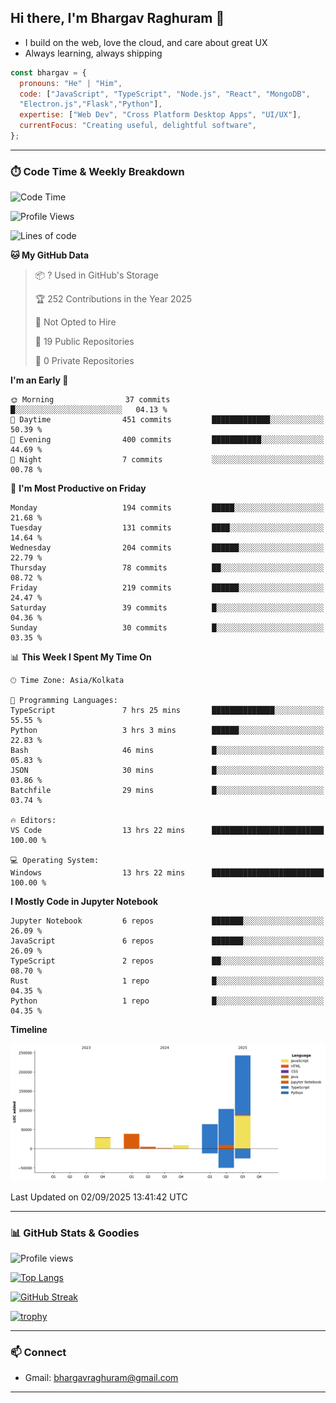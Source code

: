 ## Hi there, I'm Bhargav Raghuram 👋

- I build on the web, love the cloud, and care about great UX
- Always learning, always shipping

```js
const bhargav = {
  pronouns: "He" | "Him",
  code: ["JavaScript", "TypeScript", "Node.js", "React", "MongoDB",
  "Electron.js","Flask","Python"],
  expertise: ["Web Dev", "Cross Platform Desktop Apps", "UI/UX"],
  currentFocus: "Creating useful, delightful software",
};
```

---

### ⏱️ Code Time & Weekly Breakdown
<!--START_SECTION:waka-->
![Code Time](http://img.shields.io/badge/Code%20Time-17%20hrs%2052%20mins-blue)

![Profile Views](http://img.shields.io/badge/Profile%20Views-114-blue)

![Lines of code](https://img.shields.io/badge/From%20Hello%20World%20I%27ve%20Written-492.8%20thousand%20lines%20of%20code-blue)

**🐱 My GitHub Data** 

> 📦 ? Used in GitHub's Storage 
 > 
> 🏆 252 Contributions in the Year 2025
 > 
> 🚫 Not Opted to Hire
 > 
> 📜 19 Public Repositories 
 > 
> 🔑 0 Private Repositories 
 > 
**I'm an Early 🐤** 

```text
🌞 Morning                37 commits          █░░░░░░░░░░░░░░░░░░░░░░░░   04.13 % 
🌆 Daytime                451 commits         █████████████░░░░░░░░░░░░   50.39 % 
🌃 Evening                400 commits         ███████████░░░░░░░░░░░░░░   44.69 % 
🌙 Night                  7 commits           ░░░░░░░░░░░░░░░░░░░░░░░░░   00.78 % 
```
📅 **I'm Most Productive on Friday** 

```text
Monday                   194 commits         █████░░░░░░░░░░░░░░░░░░░░   21.68 % 
Tuesday                  131 commits         ████░░░░░░░░░░░░░░░░░░░░░   14.64 % 
Wednesday                204 commits         ██████░░░░░░░░░░░░░░░░░░░   22.79 % 
Thursday                 78 commits          ██░░░░░░░░░░░░░░░░░░░░░░░   08.72 % 
Friday                   219 commits         ██████░░░░░░░░░░░░░░░░░░░   24.47 % 
Saturday                 39 commits          █░░░░░░░░░░░░░░░░░░░░░░░░   04.36 % 
Sunday                   30 commits          █░░░░░░░░░░░░░░░░░░░░░░░░   03.35 % 
```


📊 **This Week I Spent My Time On** 

```text
🕑︎ Time Zone: Asia/Kolkata

💬 Programming Languages: 
TypeScript               7 hrs 25 mins       ██████████████░░░░░░░░░░░   55.55 % 
Python                   3 hrs 3 mins        ██████░░░░░░░░░░░░░░░░░░░   22.83 % 
Bash                     46 mins             █░░░░░░░░░░░░░░░░░░░░░░░░   05.83 % 
JSON                     30 mins             █░░░░░░░░░░░░░░░░░░░░░░░░   03.86 % 
Batchfile                29 mins             █░░░░░░░░░░░░░░░░░░░░░░░░   03.74 % 

🔥 Editors: 
VS Code                  13 hrs 22 mins      █████████████████████████   100.00 % 

💻 Operating System: 
Windows                  13 hrs 22 mins      █████████████████████████   100.00 % 
```

**I Mostly Code in Jupyter Notebook** 

```text
Jupyter Notebook         6 repos             ███████░░░░░░░░░░░░░░░░░░   26.09 % 
JavaScript               6 repos             ███████░░░░░░░░░░░░░░░░░░   26.09 % 
TypeScript               2 repos             ██░░░░░░░░░░░░░░░░░░░░░░░   08.70 % 
Rust                     1 repo              █░░░░░░░░░░░░░░░░░░░░░░░░   04.35 % 
Python                   1 repo              █░░░░░░░░░░░░░░░░░░░░░░░░   04.35 % 
```



**Timeline**

![Lines of Code chart](https://raw.githubusercontent.com/BhargavRaghuram/BhargavRaghuram/master/assets/bar_graph.png)


 Last Updated on 02/09/2025 13:41:42 UTC
<!--END_SECTION:waka-->

---

### 📊 GitHub Stats & Goodies

![Profile views](https://komarev.com/ghpvc/?username=BhargavRaghuram)

[![Top Langs](https://github-readme-stats.vercel.app/api/top-langs/?username=BhargavRaghuram&layout=compact)](https://github.com/anuraghazra/github-readme-stats)

[![GitHub Streak](https://streak-stats.demolab.com?user=BhargavRaghuram)](https://github.com/DenverCoder1/github-readme-streak-stats)

[![trophy](https://github-profile-trophy.vercel.app/?username=BhargavRaghuram&theme=algolia&no-frame=true&column=4)](https://github.com/ryo-ma/github-profile-trophy)

---

### 📫 Connect
- Gmail: bhargavraghuram@gmail.com

---



